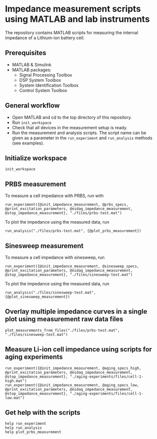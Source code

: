 # Impedance measurement scripts using MATLAB and lab instruments

The repository contains MATLAB scripts for measuring the internal impedance of a Lithium-ion battery cell.

## Prerequisites

- MATLAB & Simulink
- MATLAB packages:
    - Signal Processing Toolbox
    - DSP System Toolbox
    - System Identification Toolbox
    - Control System Toolbox

## General workflow

- Open MATLAB and cd to the top directory of this repository.
- Run `init_workspace`
- Check that all devices in the measurement setup is ready.
- Run the measurement and analysis scripts. The script name can be given as a parameter in the `run_experiment` and `run_analysis` methods (see examples).

## Initialize workspace

```
init_workspace
```

## PRBS measurement

To measure a cell impedance with PRBS, run with
```
run_experiment({@init_impedance_measurement, @prbs_specs, @print_excitation_parameters, @nidaq_impedance_measurement, @stop_impedance_measurement}, "./files/prbs-test.mat")
```

To plot the impedance using the measured data, run
```
run_analysis("./files/prbs-test.mat", {@plot_prbs_measurement})
```

## Sinesweep measurement

To measure a cell impedance with sinesweep, run
```
run_experiment({@init_impedance_measurement, @sinesweep_specs, @print_excitation_parameters, @nidaq_impedance_measurement, @stop_impedance_measurement}, "./files/sinesweep-test.mat")
```

To plot the impedance using the measured data, run
```
run_analysis("./files/sinesweep-test.mat", {@plot_sinesweep_measurement})
```

## Overlay multiple impedance curves in a single plot using measurement raw data files

```
plot_measurements_from_files("./files/prbs-test.mat", "./files/sinesweep-test.mat")
```

## Measure Li-ion cell impedance using scripts for aging experiments

```
run_experiment({@init_impedance_measurement, @aging_specs_high, @print_excitation_parameters, @nidaq_impedance_measurement, @stop_impedance_measurement}, "./aging-experiments/files/cell-1-high.mat")
run_experiment({@init_impedance_measurement, @aging_specs_low, @print_excitation_parameters, @nidaq_impedance_measurement, @stop_impedance_measurement}, "./aging-experiments/files/cell-1-low.mat")
```

## Get help with the scripts

```
help run_experiment
help run_analysis
help plot_prbs_measurement
```
